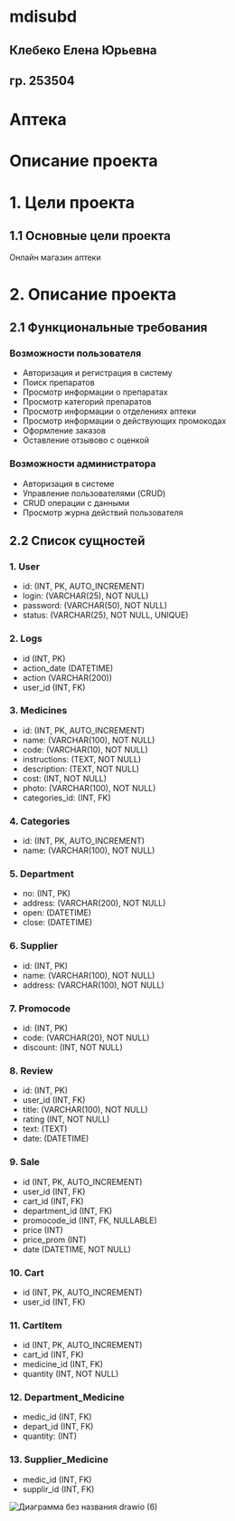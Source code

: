 # mdisubd
## Клебеко Елена Юрьевна
## гр. 253504
# Аптека
# Описание проекта
# 1. Цели проекта
## 1.1 Основные цели проекта
Онлайн магазин аптеки
# 2. Описание проекта
## 2.1 Функциональные требования
### Возможности пользователя
- Авторизация и регистрация в систему
- Поиск препаратов
- Просмотр информации о препаратах
- Просмотр категорий препаратов
- Просмотр информации о отделениях аптеки
- Просмотр информации о действующих промокодах
- Оформление заказов
- Оставление отзывово с оценкой
### Возможности администратора
- Авторизация в системе
- Управление пользователями (CRUD)
- CRUD операции с данными
- Просмотр журна действий пользователя
## 2.2 Список сущностей
### 1. User
- id: (INT, PK, AUTO_INCREMENT) 
- login: (VARCHAR(25), NOT NULL)
- password: (VARCHAR(50), NOT NULL)
- status: (VARCHAR(25), NOT NULL, UNIQUE)
### 2. Logs
- id (INT, PK) 
- action_date (DATETIME)
- action (VARCHAR(200))
- user_id (INT, FK)
### 3. Medicines
- id: (INT, PK, AUTO_INCREMENT)
- name: (VARCHAR(100), NOT NULL)
- code: (VARCHAR(10), NOT NULL)
- instructions: (TEXT, NOT NULL)
- description: (TEXT, NOT NULL)
- cost: (INT, NOT NULL)
- photo: (VARCHAR(100), NOT NULL)
- categories_id: (INT, FK)
### 4. Categories
- id: (INT, PK, AUTO_INCREMENT)
- name: (VARCHAR(100), NOT NULL)
### 5. Department
- no: (INT, PK)
- address: (VARCHAR(200), NOT NULL)
- open: (DATETIME)
- close: (DATETIME)
### 6. Supplier
- id: (INT, PK)
- name: (VARCHAR(100), NOT NULL)
- address: (VARCHAR(100), NOT NULL)
### 7. Promocode
- id: (INT, PK)
- code: (VARCHAR(20), NOT NULL)
- discount: (INT, NOT NULL)
### 8. Review
- id: (INT, PK)
- user_id (INT, FK)
- title: (VARCHAR(100), NOT NULL)
- rating (INT, NOT NULL)
- text: (TEXT)
- date: (DATETIME)
### 9. Sale
- id (INT, PK, AUTO_INCREMENT)
- user_id (INT, FK)
- cart_id (INT, FK)
- department_id (INT, FK)
- promocode_id (INT, FK, NULLABLE)
- price (INT)
- price_prom (INT)
- date (DATETIME, NOT NULL)
### 10. Cart
- id (INT, PK, AUTO_INCREMENT)
- user_id (INT, FK)
### 11. CartItem
- id (INT, PK, AUTO_INCREMENT)
- cart_id (INT, FK)
- medicine_id (INT, FK)
- quantity (INT, NOT NULL)
### 12. Department_Medicine
- medic_id (INT, FK)
- depart_id (INT, FK)
- quantity: (INT)
### 13. Supplier_Medicine
- medic_id (INT, FK)
- supplir_id (INT, FK)



![Диаграмма без названия drawio (6)](https://github.com/user-attachments/assets/6886a9d0-ddb5-4445-915d-0ead7d7524c1)


